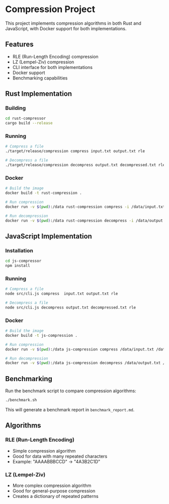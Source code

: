 # Compression Project

This project implements compression algorithms in both Rust and JavaScript, with Docker support for both implementations.

## Features

- RLE (Run-Length Encoding) compression
- LZ (Lempel-Ziv) compression
- CLI interface for both implementations
- Docker support
- Benchmarking capabilities

## Rust Implementation

### Building

```bash
cd rust-compressor
cargo build --release
```

### Running

```bash
# Compress a file
./target/release/compression compress input.txt output.txt rle

# Decompress a file
./target/release/compression decompress output.txt decompressed.txt rle
```

### Docker

```bash
# Build the image
docker build -t rust-compression .

# Run compression
docker run -v $(pwd):/data rust-compression compress -i /data/input.txt -o /data/output.txt -a rle

# Run decompression
docker run -v $(pwd):/data rust-compression decompress -i /data/output.txt -o /data/decompressed.txt -a rle
```

## JavaScript Implementation

### Installation

```bash
cd js-compressor
npm install
```

### Running

```bash
# Compress a file
node src/cli.js compress  input.txt output.txt rle

# Decompress a file
node src/cli.js decompress output.txt decompressed.txt rle
```

### Docker

```bash
# Build the image
docker build -t js-compression .

# Run compression
docker run -v $(pwd):/data js-compression compress /data/input.txt /data/output.txt rle

# Run decompression
docker run -v $(pwd):/data js-compression decompress /data/output.txt /data/decompressed.txt rle
```

## Benchmarking

Run the benchmark script to compare compression algorithms:

```bash
./benchmark.sh
```

This will generate a benchmark report in `benchmark_report.md`.

## Algorithms

### RLE (Run-Length Encoding)
- Simple compression algorithm
- Good for data with many repeated characters
- Example: "AAAABBBCCD" -> "4A3B2C1D"

### LZ (Lempel-Ziv)
- More complex compression algorithm
- Good for general-purpose compression
- Creates a dictionary of repeated patterns

